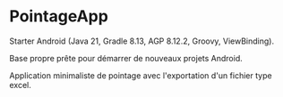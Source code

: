 # PointageApp

Starter Android (Java 21, Gradle 8.13, AGP 8.12.2, Groovy, ViewBinding).

Base propre prête pour démarrer de nouveaux projets Android.


Application minimaliste de pointage avec l'exportation d'un fichier type excel.
